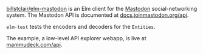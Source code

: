 [billstclair/elm-mastodon](https://package.elm-lang.org/packages/billstclair/elm-mastodon/latest) is an Elm client for the [Mastodon](https://joinmastodon.org/) social-networking system. The Mastodon API is documented at [docs.joinmastodon.org/api](https://docs.joinmastodon.org/api/guidelines/).

`elm-test` tests the encoders and decoders for the `Entities`.

The example, a low-level API explorer webapp, is live at [mammudeck.com/api](https://mammudeck.com/api/).
